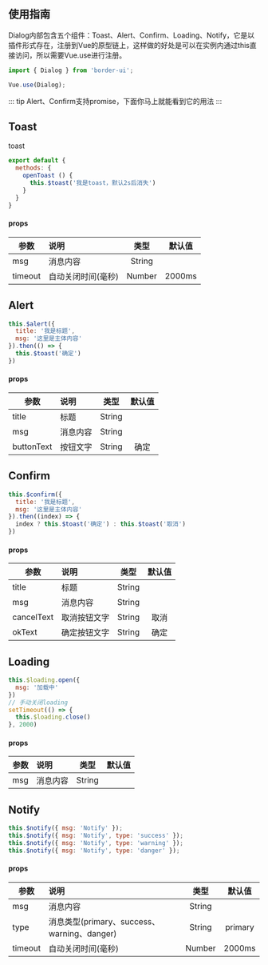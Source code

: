 
## 使用指南
Dialog内部包含五个组件：Toast、Alert、Confirm、Loading、Notify，它是以插件形式存在，注册到Vue的原型链上，这样做的好处是可以在实例内通过this直接访问，所以需要Vue.use进行注册。

```js
import { Dialog } from 'border-ui';

Vue.use(Dialog);
```

::: tip
Alert、Confirm支持promise，下面你马上就能看到它的用法
:::

## Toast
<ClientOnly>
<Common-code-format>
  <highlight-code slot="codeText" lang="vue">
    <bo-button auto @click="openToast">toast</bo-button >
  </highlight-code>
</Common-code-format>
</ClientOnly> 

```js
export default {
  methods: {
    openToast () {
      this.$toast('我是toast，默认2s后消失')
    }
  }
}
```
#### props
| 参数       | 说明                      | 类型    | 默认值
| --------- |:--------------------------| :-----: | :-----: |
| msg       | 消息内容                   | String  |         |
| timeout   | 自动关闭时间(毫秒)          | Number  |  2000ms |

## Alert
```js
this.$alert({
  title: '我是标题',
  msg: '这里是主体内容'
}).then(() => {
  this.$toast('确定')
})
```
#### props
| 参数         | 说明                      | 类型    | 默认值
| ------------|:--------------------------| :-----: | :-----: |
| title       | 标题                       | String  |         |
| msg         | 消息内容                   | String  |         |
| buttonText  | 按钮文字                   | String  |  确定   |


## Confirm
```js
this.$confirm({
  title: '我是标题',
  msg: '这里是主体内容'
}).then((index) => {
  index ? this.$toast('确定') : this.$toast('取消')
})
```
#### props
| 参数         | 说明                      | 类型    | 默认值
| ------------|:--------------------------| :-----: | :-----: |
| title       | 标题                       | String  |         |
| msg         | 消息内容                   | String  |         |
| cancelText  | 取消按钮文字                | String  |  取消   |
| okText      | 确定按钮文字                | String  |  确定   |


## Loading
```js
this.$loading.open({
  msg: '加载中'
})
// 手动关闭loading
setTimeout(() => {
  this.$loading.close()
}, 2000)
```
#### props
| 参数         | 说明                      | 类型    | 默认值
| ------------|:--------------------------| :-----: | :-----: |
| msg         | 消息内容                   | String  |         |


## Notify
```js
this.$notify({ msg: 'Notify' });
this.$notify({ msg: 'Notify', type: 'success' });
this.$notify({ msg: 'Notify', type: 'warning' });
this.$notify({ msg: 'Notify', type: 'danger' });
```
#### props
| 参数         | 说明                                          | 类型    | 默认值
| ------------|:----------------------------------------------| :-----: | :-----: |
| msg         | 消息内容                                       | String  |         |
| type        | 消息类型(primary、success、warning、danger)     | String  | primary |
| timeout     | 自动关闭时间(毫秒)                              | Number  |  2000ms |


